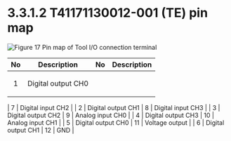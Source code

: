 # 3.3.1.2 T41171130012-001 (TE) pin map

![Figure 17 Pin map of Tool I/O connection terminal](../../../_assets/t\_pin\_map\_2.png)

| **No** |           **Description**          | **No** |  **Description**  |
| :----: | :--------------------------------: | :----: | :---------------: |
|    1   | <p>Digital output CH0
</p><p>
</p> |    7   | Digital input CH2 |
|    2   |       Digital output CH1&#xD;      |    8   | Digital input CH3 |
|    3   |       Digital output CH2&#xD;      |    9   |  Analog input CH0 |
|    4   |       Digital output CH3&#xD;      |   10   |  Analog input CH1 |
|    5   |       Digital output CH0&#xD;      |   11   |   Voltage output  |
|    6   |         Digital output CH1         |   12   |        GND        |
